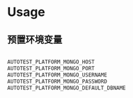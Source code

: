 
# Usage

## 预置环境变量

```bash

AUTOTEST_PLATFORM_MONGO_HOST
AUTOTEST_PLATFORM_MONGO_PORT
AUTOTEST_PLATFORM_MONGO_USERNAME
AUTOTEST_PLATFORM_MONGO_PASSWORD
AUTOTEST_PLATFORM_MONGO_DEFAULT_DBNAME

```
